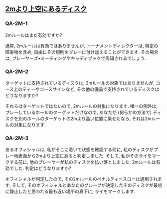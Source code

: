 ## [2mより上空にあるディスク](80502)

### QA-2M-1
2mルールはまだ有効ですか?

通常,
2mルールは有効ではありませんが,
トーナメントディレクターは,
特定の障害物を含め,
自由にその規則をプレーに付け加えることができます.
その場合は,
プレーヤーズ•ミーティングやキャディブックで周知されるでしょう.

### QA-2M-2
ターゲットに支持されているディスクは,
2mルールの対象ではありませんが,
コース上のティーやコースサインなど,
その他の備品で支持されているディスクはどうなりますか?

それらはターゲットではないので,
2mルールの対象になります.
唯一の例外は,
プレーしているホールのターゲットだけなので,
あなたが
(何らかの方法で)
ディスクを別のホールのターゲットの2mより高い位置に乗せたなら,
それは2mルールの対象になります.

### QA-2M-3
あるオフィシャルは,
私がそこに着いて状態を確認する前に,
私のディスクがプレー地表面から2mより上空にあると判定しました.
そして,
私がそのライをマークする前に,
他のプレーヤーが私のディスクを払い落としました.
2mルールは有効でした.
判定はどうなりますか?

オフィシャルが判定したので,
その2mルールのペナルティースローは適用されます,
そして,
そのオフィシャルとあなたのグループが決定したそのディスクが最初に静止したと思われる最も近い場所の真下に,
ライをマークします.
